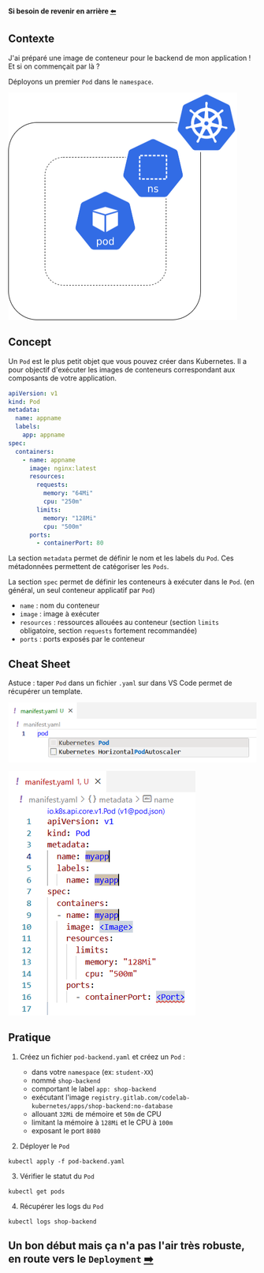 **Si besoin de revenir en arrière [⬅️](../00-intro/README.md)**

## Contexte

J'ai préparé une image de conteneur pour le backend de mon application ! Et si on commençait par là ?  

Déployons un premier `Pod` dans le `namespace`.

![Schéma de l'etape 1](../assets/schema-kube-codelab-etape-1.png)

## Concept

Un `Pod` est le plus petit objet que vous pouvez créer dans Kubernetes. Il a pour objectif d'exécuter les images de conteneurs correspondant aux composants de votre application.  

```yaml
apiVersion: v1
kind: Pod
metadata:
  name: appname
  labels:
    app: appname
spec:
  containers:
    - name: appname
      image: nginx:latest
      resources:
        requests:
          memory: "64Mi"
          cpu: "250m"
        limits:
          memory: "128Mi"
          cpu: "500m"
      ports:
        - containerPort: 80
```
La section `metadata` permet de définir le nom et les labels du `Pod`. Ces métadonnées permettent de catégoriser les `Pods`.  

La section `spec` permet de définir les conteneurs à exécuter dans le `Pod`. (en général, un seul conteneur applicatif par `Pod`)  
  * `name` : nom du conteneur
  * `image` : image à exécuter
  * `resources` : ressources allouées au conteneur (section `limits` obligatoire, section `requests` fortement recommandée)
  * `ports` : ports exposés par le conteneur

## Cheat Sheet

Astuce : taper `Pod` dans un fichier `.yaml` sur dans VS Code permet de récupérer un template.

![Pod Helper 1](../assets/pod-helper-vscode-1.png)

![Pod Helper 2](../assets/pod-helper-vscode-2.png)

## Pratique

1) Créez un fichier `pod-backend.yaml` et créez un `Pod` : 
    * dans votre `namespace` (ex: `student-XX`)  
    * nommé `shop-backend`  
    * comportant le label `app: shop-backend`  
    * exécutant l'image `registry.gitlab.com/codelab-kubernetes/apps/shop-backend:no-database`  
    * allouant `32Mi` de mémoire et `50m` de CPU  
    * limitant la mémoire à `128Mi` et le CPU à `100m`  
    * exposant le port `8080`  


2) Déployer le `Pod`  
```shell
kubectl apply -f pod-backend.yaml
```

3) Vérifier le statut du `Pod`  
```shell
kubectl get pods
```

4) Récupérer les logs du `Pod`  
```shell
kubectl logs shop-backend
```

## Un bon début mais ça n'a pas l'air très robuste, en route vers le `Deployment` [➡️](../02-backend-deployment/README.md)
